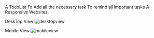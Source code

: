 A TodoList To Add all the necessary task To remind all important tasks A Responsive Websites.

DeskTop View
![desktopview](https://user-images.githubusercontent.com/80911833/185562506-a807737b-87d5-4c44-833b-be507165dd44.png)

Mobile View
![mobileview](https://user-images.githubusercontent.com/80911833/185562575-24164b36-9d95-4dc1-abbc-72f4f046c93c.png)
